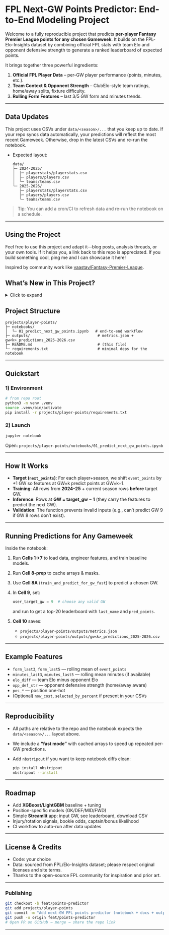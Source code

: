 
# FPL Next-GW Points Predictor: End-to-End Modeling Project

Welcome to a fully reproducible project that predicts **per-player Fantasy Premier League points for any chosen Gameweek**. It builds on the FPL-Elo-Insights dataset by combining official FPL stats with team Elo and opponent defensive strength to generate a ranked leaderboard of expected points.

It brings together three powerful ingredients:

1. **Official FPL Player Data** – per-GW player performance (points, minutes, etc.).
2. **Team Context & Opponent Strength** – ClubElo-style team ratings, home/away splits, fixture difficulty.
3. **Rolling Form Features** – last 3/5 GW form and minutes trends.

---

## Data Updates

This project uses CSVs under `data/<season>/...` that you keep up to date.
If your repo syncs data automatically, your predictions will reflect the most recent Gameweek. Otherwise, drop in the latest CSVs and re-run the notebook.

* Expected layout:

  ```
  data/
  ├─ 2024-2025/
  │  ├─ playerstats/playerstats.csv
  │  ├─ players/players.csv
  │  └─ teams/teams.csv
  └─ 2025-2026/
     ├─ playerstats/playerstats.csv
     ├─ players/players.csv
     └─ teams/teams.csv
  ```

> Tip: You can add a cron/CI to refresh data and re-run the notebook on a schedule.

---

## Using the Project

Feel free to use this project and adapt it—blog posts, analysis threads, or your own tools.
If it helps you, a link back to this repo is appreciated. If you build something cool, ping me and I can showcase it here!

Inspired by community work like [vaastav/Fantasy-Premier-League](https://github.com/vaastav/Fantasy-Premier-League).

</details>

## What’s New in This Project?

<details>
<summary>Click to expand</summary>

* **Per-GW Predictions on Demand**: Enter a Gameweek (e.g., GW 9) and get a leaderboard of predicted points.
* **Season-Aware Training**: Trains on all of **2024–25** plus **current 2025–26** up to `GW-1`, then predicts **GW**.
* **Robust Features**:

  * Rolling form: mean `event_points` over last 3 & 5 GWs
  * Minutes trend: mean minutes over last 3 & 5 GWs
  * **Elo differential**: team Elo − opponent Elo
  * Opponent defensive strength: home/away aware
  * Position one-hot features
* **Models**: Ridge (scaled, numerically stable) and Random Forest (default).
* **Fast Mode**: Cached arrays & precomputed masks for quick per-GW inference + validation so users can’t choose invalid GWs.
* **Clean Outputs**: Metrics JSON + per-GW CSV predictions saved to `projects/player-points/outputs/`.

</details>

## Project Structure

```
projects/player-points/
├─ notebooks/
│  └─ 01_predict_next_gw_points.ipynb   # end-to-end workflow
├─ outputs/                              # metrics.json + gw<k>_predictions_2025-2026.csv
├─ README.md                             # (this file)
└─ requirements.txt                      # minimal deps for the notebook
```

---

## Quickstart

### 1) Environment

```bash
# from repo root
python3 -m venv .venv
source .venv/bin/activate
pip install -r projects/player-points/requirements.txt
```

### 2) Launch

```bash
jupyter notebook
```

Open: `projects/player-points/notebooks/01_predict_next_gw_points.ipynb`

---

## How It Works

* **Target (`next_points`)**: For each player+season, we shift `event_points` by +1 GW so features at GW=k predict points at GW=k+1.
* **Training**: All rows from **2024–25** + current season rows **before** target GW.
* **Inference**: Rows at **GW = target_gw − 1** (they carry the features to predict the next GW).
* **Validation**: The function prevents invalid inputs (e.g., can’t predict GW 9 if GW 8 rows don’t exist).

---

## Running Predictions for Any Gameweek

Inside the notebook:

1. Run **Cells 1→7** to load data, engineer features, and train baseline models.

2. Run **Cell 8-prep** to cache arrays & masks.

3. Use **Cell 8A** (`train_and_predict_for_gw_fast`) to predict a chosen GW.

4. In **Cell 9**, set:

   ```python
   user_target_gw = 9  # choose any valid GW
   ```

   and run to get a top-20 leaderboard with `last_name` and `pred_points`.

5. **Cell 10** saves:

   * `projects/player-points/outputs/metrics.json`
   * `projects/player-points/outputs/gw<k>_predictions_2025-2026.csv`

---

## Example Features

* `form_last3`, `form_last5` — rolling mean of `event_points`
* `minutes_last3`, `minutes_last5` — rolling mean minutes (if available)
* `elo_diff` — team Elo minus opponent Elo
* `opp_def_str` — opponent defensive strength (home/away aware)
* `pos_*` — position one-hot
* (Optional) `now_cost`, `selected_by_percent` if present in your CSVs

---

## Reproducibility

* All paths are relative to the repo and the notebook expects the `data/<season>/...` layout above.
* We include a **“fast mode”** with cached arrays to speed up repeated per-GW predictions.
* Add `nbstripout` if you want to keep notebook diffs clean:

  ```bash
  pip install nbstripout
  nbstripout --install
  ```

---

## Roadmap

* Add **XGBoost/LightGBM** baseline + tuning
* Position-specific models (GK/DEF/MID/FWD)
* Simple **Streamlit** app: input GW, see leaderboard, download CSV
* Injury/rotation signals, bookie odds, captain/bonus likelihood
* CI workflow to auto-run after data updates

---

## License & Credits

* Code: your choice 
* Data: sourced from FPL/Elo-Insights dataset; please respect original licenses and site terms.
* Thanks to the open-source FPL community for inspiration and prior art.

---

### Publishing

```bash
git checkout -b feat/points-predictor
git add projects/player-points
git commit -m "Add next-GW FPL points predictor (notebook + docs + outputs)"
git push -u origin feat/points-predictor
# Open PR on GitHub → merge → share the repo link
```

---

